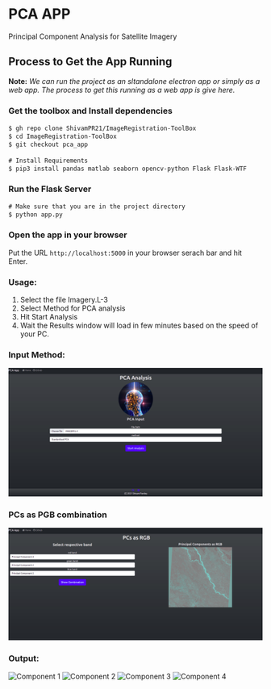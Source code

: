 # PCA APP
Principal Component Analysis for Satellite Imagery

## Process to Get the App Running

**Note:** *We can run the project as an sltandalone electron app or simply as a web app. The process to get this running as a web app is give here.*

### Get the toolbox and Install dependencies
```shell
$ gh repo clone ShivamPR21/ImageRegistration-ToolBox
$ cd ImageRegistration-ToolBox
$ git checkout pca_app

# Install Requirements
$ pip3 install pandas matlab seaborn opencv-python Flask Flask-WTF
```

### Run the Flask Server
```shell
# Make sure that you are in the project directory
$ python app.py
```

### Open the app in your browser
Put the URL `http://localhost:5000` in your browser serach bar and hit Enter.

### Usage:
1. Select the file Imagery.L-3
2. Select Method for PCA analysis
3. Hit Start Analysis
4. Wait the Results window will load in few minutes based on the speed of your PC.

### Input Method:
![Input For PCA APP](static/assets/form.png)

### PCs as PGB combination
![Input For PCA APP](static/assets/pcs_rgb.png)

### Output:
![Component 1](static/uploads/cache/pcs/pc_0.png)
![Component 2](static/uploads/cache/pcs/pc_1.png)
![Component 3](static/uploads/cache/pcs/pc_2.png)
![Component 4](static/uploads/cache/pcs/pc_3.png)
